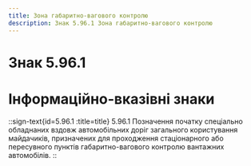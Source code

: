 ```yaml
---
title: Зона габаритно-вагового контролю
description: Знак 5.96.1 Зона габаритно-вагового контролю
---
```

# Знак 5.96.1
# Інформаційно-вказівні знаки
::sign-text{id=5.96.1 :title=title}
5.96.1 Позначення початку спеціально обладнаних вздовж автомобільних доріг загального користування майдачиків, призначених для проходження стаціонарного  або пересувного пунктів габаритно-вагового контролю вантажних автомобілів.
::